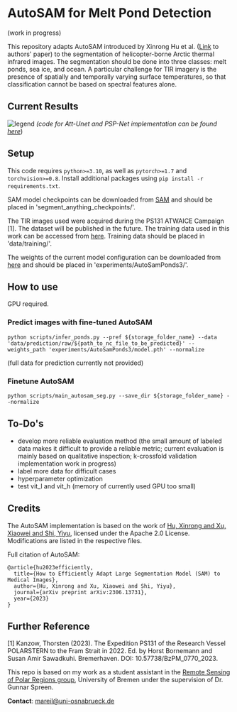 # AutoSAM for Melt Pond Detection 
(work in progress)

This repository adapts AutoSAM introduced by Xinrong Hu et al. ([Link](https://arxiv.org/pdf/2306.13731.pdf) to authors' paper) to the segmentation of helicopter-borne Arctic thermal infrared images. The segmentation should be done into three classes: melt ponds, sea ice, and ocean. A particular challenge for TIR imagery is the presence of spatially and temporally varying surface temperatures, so that classification cannot be based on spectral features alone.

## Current Results
![legend](https://github.com/marlens123/autoSAM_pond_segmentation/assets/80780236/390f4f4b-6ba1-4303-a9e3-68cbe24333a5)
*(code for Att-Unet and PSP-Net implementation can be found [here](https://github.com/marlens123/pond_segmentation)*)

## Setup
This code requires `python>=3.10`, as well as `pytorch>=1.7` and `torchvision>=0.8`.  Install additional packages using ```pip install -r requirements.txt```.

SAM model checkpoints can be downloaded from [SAM](https://github.com/facebookresearch/segment-anything#model-checkpoints) and should be placed in 'segment_anything_checkpoints/'.

The TIR images used were acquired during the PS131 ATWAICE Campaign [1]. The dataset will be published in the future. The training data used in this work can be accessed from [here](https://drive.google.com/drive/folders/1IWzR09t3Visb1Jy8a8rsvbERpgZpYaB0?usp=drive_link). Training data should be placed in 'data/training/'.

The weights of the current model configuration can be downloaded from [here](https://drive.google.com/drive/folders/1Dm9pOtBx5CKlAI21p_ACf-pwEICZRzYP?usp=drive_link) and should be placed in 'experiments/AutoSamPonds3/'.

## How to use
GPU required.

### Predict images with fine-tuned AutoSAM

```
python scripts/infer_ponds.py --pref ${storage_folder_name} --data 'data/prediction/raw/${path_to_nc_file_to_be_predicted}' --weights_path 'experiments/AutoSamPonds3/model.pth' --normalize
```
(full data for prediction currently not provided)

### Finetune AutoSAM
```
python scripts/main_autosam_seg.py --save_dir ${storage_folder_name} --normalize
```

## To-Do's
- develop more reliable evaluation method (the small amount of labeled data makes it difficult to provide a reliable metric; current evaluation is mainly based on qualitative inspection; k-crossfold validation implementation work in progress)
- label more data for difficult cases
- hyperparameter optimization
- test vit_l and vit_h (memory of currently used GPU too small)

## Credits
The AutoSAM implementation is based on the work of [Hu, Xinrong and Xu, Xiaowei and Shi, Yiyu](https://github.com/xhu248/AutoSAM), licensed under the Apache 2.0 License. Modifications are listed in the respective files.

Full citation of AutoSAM:
```
@article{hu2023efficiently,
  title={How to Efficiently Adapt Large Segmentation Model (SAM) to Medical Images},
  author={Hu, Xinrong and Xu, Xiaowei and Shi, Yiyu},
  journal={arXiv preprint arXiv:2306.13731},
  year={2023}
}
```

## Further Reference
[1] Kanzow, Thorsten (2023). The Expedition PS131 of the Research Vessel POLARSTERN to the
Fram Strait in 2022. Ed. by Horst Bornemann and Susan Amir Sawadkuhi. Bremerhaven. DOI: 10.57738/BzPM\_0770\_2023.

This repo is based on my work as a student assistant in the [Remote Sensing of Polar Regions group](https://seaice.uni-bremen.de/research-group/), University of Bremen under the supervision of Dr. Gunnar Spreen.

**Contact**: mareil@uni-osnabrueck.de
